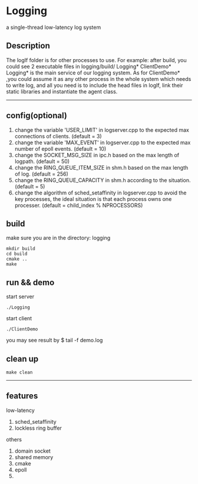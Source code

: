 # Logging
a single-thread low-latency log system

## Description
The logIf folder is for other processes to use.
For example:
after build, you could see 2 executable files in logging/build/   Logging* ClientDemo*
Logging* is the main service of our logging system.
As for ClientDemo* ,you could assume it as any other process in the whole system which needs to write log,
and all you need is to include the head files in logIf, link their static libraries and instantiate the agent class.

***
## config(optional)
1. change the variable 'USER_LIMIT' in logserver.cpp to the expected max connections of clients. (default = 3)
2. change the variable 'MAX_EVENT' in logserver.cpp to the expected max number of epoll events. (default = 10)
3. change the SOCKET_MSG_SIZE in ipc.h based on the max length of logpath. (default = 50)
4. change the RING_QUEUE_ITEM_SIZE in shm.h based on the max length of log. (default = 256)
5. change the RING_QUEUE_CAPACITY in shm.h according to the situation. (default = 5)
6. change the algorithm of sched_setaffinity in logserver.cpp to avoid the key processes, the ideal situation is that each
process owns one processer. (default = child_index % NPROCESSORS)

## build
make sure you are in the directory: logging

```
mkdir build
cd build
cmake ..
make
```

## run && demo

start server
```
./Logging
```

start client
```        
./ClientDemo
```
you may see result by $ tail -f demo.log

## clean up
```
make clean
```

***
## features
low-latency
1. sched_setaffinity
2. lockless ring buffer

others
1. domain socket
2. shared memory
3. cmake
4. epoll
5. 